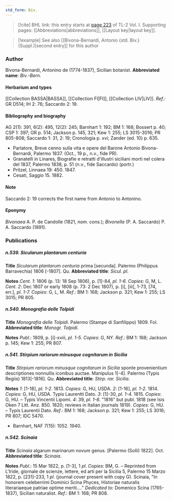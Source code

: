 ```yaml
---
std_form: Biv.
---
```


> [!cite] BHL link: this entry starts at [page 223](https://www.biodiversitylibrary.org/page/33120354) of TL-2 Vol. I.
> Supporting pages: [[Abbreviations|abbreviations]], [[Layout key|layout key]].

> [!example] See also [[Bivona-Bernardi, Antonio {std. Biv.} (Suppl.)|second entry]] for this author

### Author

Bivona-Bernardi, Antonino de (1774-1837), Sicilian botanist. 
**Abbreviated name**: *Biv.-Bern.*

#### Herbarium and types

[[Collection BASSA|BASSA]], [[Collection FI|FI]], [[Collection LIV|LIV]].
*Ref*.: GR D514; IH 2: 76; Saccardo 2: 19.

#### Bibliography and biography

AG 2(1): 391, 6(2): 495, 12(2): 245; Barnhart 1: 192; BM 1: 168; Bossert p. 40; CSP 1: 397; GR p. 514; Jackson p. 145, 321; Kew 1: 255; LS 3015-3016; PR 805-808; Saccardo 1: 31, 2: 19; Cronologia p. xvi; Zander (ed. 10) p. 635.
- Parlatore, Breve cenno sulla vita e opere del Barone Antonio Bivona-Bernardi, Palermo 1837. (Oct., 19 p., n.v., fide PR).
- Granatelli in Linares, Biografie e retratti d'illustri siciliani morti nel colera del 1837, Palermo 1838, p. 51 (n.v., fide Saccardo) (portr.)
- Pritzel, Linnaea 19: 450. 1847.
- Cesati, Saggio 15. 1882.

#### Note

Saccardo 2: 19 corrects the first name from Antonio to Antonino.

#### Eponymy

*Bivonaea* A. P. de Candolle (1821, *nom. cons.*); *Bivonella* (P. A. Saccardo) P. A. Saccardo (1891).

### Publications

##### n.539. Sicularum plantarum centuria

**Title**
*Sicularum plantarum centuria* prima \[secunda\]. Palermo (Philippus Barravechia) 1806 \[-1807\]. Qu.
**Abbreviated title**: *Sicul. pl.*

**Notes**
*Cent. 1*: 1806 (p. 13: 18 Sep 1806), p. \[1\]-84, *pl. 1-6. Copies*: G, M, L.
*Cent. 2*: Dec 1807 or early 1808 (p. 73: 2 Dec 1807), p. \[i\], \[iii\], 1-73, \[74, err.\], *pl. 1-7.*
*Copies*: G, L, M.
*Ref*.: BM 1: 168; Jackson p. 321; Kew 1: 255; LS 3015; PR 805.

##### n.540. Monografia delle Tolpidi

**Title**
*Monografia delle Tolpidi*. Palermo (Stampe di Sanfilippo) 1809. Fol.
**Abbreviated title**: *Monogr. Tolpidi*.

**Notes**
*Publ*.: 1809, p. \[i\]-xviii, *pl. 1-5. Copies*: G, NY.
*Ref*.: BM 1: 168; Jackson p. 145; Kew 1: 255; PR 807.

##### n.541. Stirpium rariorum minusque cognitarum in Sicilia

**Title**
*Stirpium rariorum minusque cognitarum in Sicilia* sponte provenientium descriptiones nonnullis iconibus auctae. Manipulus 1\[-4\]. Palermo (Typis Regiis) 1813\[-1816\]. Qu.
**Abbreviated title**: *Stirp. rar. Sicilia*.

**Notes**
*1*: \[1-18\], *pl. 1-2.* 1813. *Copies*: G, HU, USDA.
*2*: \[1-16\], *pl. 1-2.* 1814. *Copies*: G, HU, USDA. Typis Laurentti Dato.
*3*: \[1\]-30, *pl. 1-4.* 1815. *Copies*: G, HU. – Typis Vincentii Lipomi.
*4*: 39, *pl. 1-6.* "1816" but publ. 1818 (see Isis Oken 7 Litt. Anz. 850. 1820; reviews in Italian journals 1819). *Copies*: G, HU. – Typis Laurentii Dato.
*Ref*.: BM 1: 168; Jackson p. 321; Kew 1: 255; LS 3016; PR 807; IDC 5470.
- Barnhart, NAF 7(15): 1052. 1940.

##### n.542. Scinaia

**Title**
*Scinaia* algarum marinarum novum genus. \[Palermo (Solli) 1822\]. Oct.
**Abbreviated title**: *Scinaia*.

**Notes**
*Publ*.: 15 Mar 1822, p. \[1-3\], 1 *pl. Copies*: BM, G. – Reprinted from L'Iride, giornale de scienze, lettere, ed arti per la Sicilia 5, Palermo 15 Marzo 1822, p. \[231\]-233, 1 *pl*. (journal cover present with copy G). Scinaia, "In honorem celeberrimi Dominici Scina Phyces, Historiae naturalis literariaeque patriae optime meriti...."
*Dedicated to*: Domenico Scina (1765-1837), Sicilian naturalist.
*Ref*.: BM 1: 168; PR 808.

